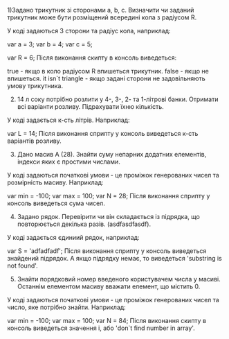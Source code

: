 1)Задано трикутник зі сторонами a, b, с. Визначити чи заданий трикутник може бути розміщений всередині кола з радіусом R.

У коді задаються 3 сторони та радіус кола, наприклад:

var a = 3;
var b = 4;
var c = 5;

var R = 6;
Після виконання скипту в консоль виведеться:

true - якщо в коло радіусом R впишеться трикутник.
false - якщо не впишеться.
it isn`t triangle - якщо задані сторони не задовільняють умову трикутника.

2) 14 л соку потрібно розлити у 4-, 3-, 2- та 1-літрові банки. Отримати всі варіанти розливу. Підрахувати їхню кількість.

У коді задається к-сть літрів. Наприклад:

var L = 14;
Після виконання сприпту у консоль виведеться к-сть варіантів розливу.

3) Дано масив А (28). Знайти суму непарних додатних елементів, індекси яких є простими числами.

У коді задаються початкові умови - це проміжок генерованих чисел та розмірність масиву. Наприклад:

var min = -100;
var max = 100;
var N = 28;
Після виконання сприпту у консоль виведеться сума чисел.

4) Задано рядок. Перевірити чи він складається із підрядка, що повторюється декілька разів. (asdfasdfasdf).

У коді задається єдиниий рядок, наприклад:

var S = 'adfadfadf';
Після виконання сприпту у консоль виведеться знайдений підрядок. А якщо підрядку немає, то виведеться 'substring is not found'.

5) Знайти порядковий номер введеного користувачем числа у масиві. Останнім елементом масиву вважати елемент, що містить 0.

У коді задаються початкові умови - це проміжок генерованих чисел та число, яке потрібно знайти. Наприклад:

var min = -100;
var max = 100;
var N = 84;
Після виконання скипту в консоль виведеться значення i, або 'don`t find number in array'.
